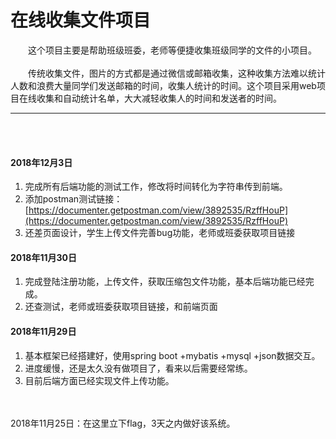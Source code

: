# 在线收集文件项目
&emsp;&emsp;这个项目主要是帮助班级班委，老师等便捷收集班级同学的文件的小项目。 <br/><br/>
&emsp;&emsp;传统收集文件，图片的方式都是通过微信或邮箱收集，这种收集方法难以统计人数和浪费大量同学们发送邮箱的时间，收集人统计的时间。这个项目采用web项目在线收集和自动统计名单，大大减轻收集人的时间和发送者的时间。
<hr/>
<br/><br/>

#### 2018年12月3日
1. 完成所有后端功能的测试工作，修改将时间转化为字符串传到前端。
2. 添加postman测试链接：[https://documenter.getpostman.com/view/3892535/RzffHouP](https://documenter.getpostman.com/view/3892535/RzffHouP)
3. 还差页面设计，学生上传文件完善bug功能，老师或班委获取项目链接

#### 2018年11月30日
1. 完成登陆注册功能，上传文件，获取压缩包文件功能，基本后端功能已经完成。
2. 还查测试，老师或班委获取项目链接，和前端页面

#### 2018年11月29日
1. 基本框架已经搭建好，使用spring boot +mybatis +mysql +json数据交互。
2. 进度缓慢，还是太久没有做项目了，看来以后需要经常练。
3. 目前后端方面已经实现文件上传功能。

<br/><br/>
2018年11月25日：在这里立下flag，3天之内做好该系统。